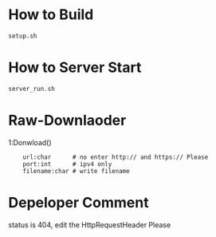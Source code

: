 # How to Build 

	setup.sh

# How to Server Start

	server_run.sh

# Raw-Downlaoder
1:Donwload()

			

		url:char      # no enter http:// and https:// Please
		port:int      # ipv4 only
		filename:char # write filename



# Depeloper Comment

status is 404, edit the HttpRequestHeader Please

